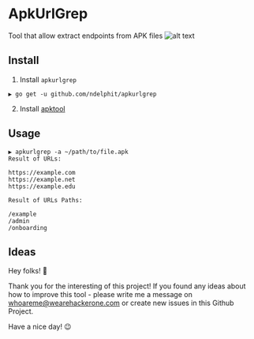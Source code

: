 <!--
category: malware
subcategory: android-static-analysis
origin: ndelphit
risk_level: medium
possible_abuse: app reconnaissance, privacy violation
hardening_tips: monitor for mass APK scanning, restrict APK distribution
related: android, static analysis, url grep
opsec: medium

tags: [malware, android, static-analysis, url, grep, offensive]
-->
# ApkUrlGrep
Tool that allow extract endpoints from APK files
![alt text](https://i.ibb.co/V3nFRwJ/image-2020-05-06-21-30-30.png)

## Install
1) Install `apkurlgrep`
```
▶ go get -u github.com/ndelphit/apkurlgrep
```
2) Install [apktool](https://ibotpeaches.github.io/Apktool/install/)


## Usage


```
▶ apkurlgrep -a ~/path/to/file.apk
Result of URLs:

https://example.com
https://example.net
https://example.edu

Result of URLs Paths:

/example
/admin
/onboarding
```
## Ideas
Hey folks! 🙂

Thank you for the interesting of this project! If you found any ideas about how to improve this tool - please write me a message on whoareme@wearehackerone.com or create new issues in this Github Project.

Have a nice day! 😉
